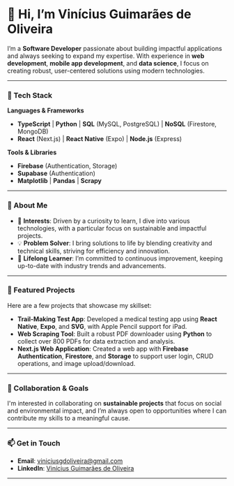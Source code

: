 # 👋 Hi, I’m Vinícius Guimarães de Oliveira

I’m a **Software Developer** passionate about building impactful applications and always seeking to expand my expertise. With experience in **web development**, **mobile app development**, and **data science**, I focus on creating robust, user-centered solutions using modern technologies.

---

### 🚀 Tech Stack

**Languages & Frameworks**  
- **TypeScript** | **Python** | **SQL** (MySQL, PostgreSQL) | **NoSQL** (Firestore, MongoDB)
- **React** (Next.js) | **React Native** (Expo) | **Node.js** (Express)

**Tools & Libraries**  
- **Firebase** (Authentication, Storage)
- **Supabase** (Authentication)
- **Matplotlib** | **Pandas** | **Scrapy**

---

### 🌱 About Me

- 👀 **Interests**: Driven by a curiosity to learn, I dive into various technologies, with a particular focus on sustainable and impactful projects.
- 💡 **Problem Solver**: I bring solutions to life by blending creativity and technical skills, striving for efficiency and innovation.
- 📘 **Lifelong Learner**: I’m committed to continuous improvement, keeping up-to-date with industry trends and advancements.

---

### 💼 Featured Projects

Here are a few projects that showcase my skillset:

- **Trail-Making Test App**: Developed a medical testing app using **React Native**, **Expo**, and **SVG**, with Apple Pencil support for iPad.
- **Web Scraping Tool**: Built a robust PDF downloader using **Python** to collect over 800 PDFs for data extraction and analysis.
- **Next.js Web Application**: Created a web app with **Firebase Authentication**, **Firestore**, and **Storage** to support user login, CRUD operations, and image upload/download.

---

### 💞️ Collaboration & Goals

I'm interested in collaborating on **sustainable projects** that focus on social and environmental impact, and I’m always open to opportunities where I can contribute my skills to a meaningful cause.

---

### 📫 Get in Touch

- **Email**: [viniciusgdoliveira@gmail.com](mailto:viniciusgdoliveira@gmail.com)
- **LinkedIn**: [Vinícius Guimarães de Oliveira](https://www.linkedin.com/in/viniciusgdoliveira/)

---



